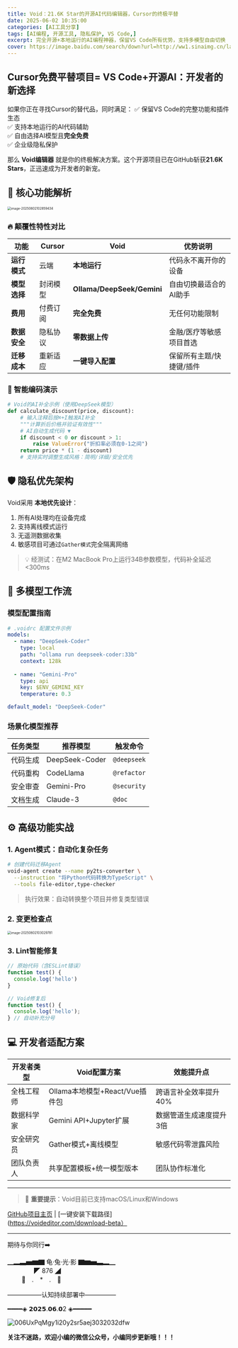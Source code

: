 ```yaml
---
title: Void：21.6K Star的开源AI代码编辑器，Cursor的终极平替
date: 2025-06-02 10:35:00
categories: [AI工具分享]
tags: [AI编程, 开源工具, 隐私保护, VS Code,]
excerpt: 完全开源+本地运行的AI编程神器，保留VS Code所有优势，支持多模型自由切换
cover: https://image.baidu.com/search/down?url=http://ww1.sinaimg.cn/large/006UxPqMgy1i20wer3czuj30h0092wes.jpg
---
```


## Cursor免费平替项目= VS Code+开源AI：开发者的新选择

如果你正在寻找Cursor的替代品，同时满足：
✅ 保留VS Code的完整功能和插件生态  
✅ 支持本地运行的AI代码辅助  
✅ 自由选择AI模型且**完全免费**  
✅ 企业级隐私保护  

那么 **Void编辑器** 就是你的终极解决方案。这个开源项目已在GitHub斩获**21.6K Stars**，正迅速成为开发者的新宠。

## 🚀 核心功能解析

<img src="https://image.baidu.com/search/down?url=http://ww1.sinaimg.cn/large/006UxPqMgy1i20s31juk0j312602wtaa.jpg" alt="image-20250602102859434" style="zoom:50%;" />

### 🔥 颠覆性特性对比

| 功能         | Cursor   | Void                       | 优势说明                 |
| ------------ | -------- | -------------------------- | ------------------------ |
| **运行模式** | 云端     | **本地运行**               | 代码永不离开你的设备     |
| **模型选择** | 封闭模型 | **Ollama/DeepSeek/Gemini** | 自由切换最适合的AI助手   |
| **费用**     | 付费订阅 | **完全免费**               | 无任何功能限制           |
| **数据安全** | 隐私协议 | **零数据上传**             | 金融/医疗等敏感项目首选  |
| **迁移成本** | 重新适应 | **一键导入配置**           | 保留所有主题/快捷键/插件 |

### 🧠 智能编码演示
```python
# Void的AI补全示例（使用DeepSeek模型）
def calculate_discount(price, discount):
    # 输入注释后按⌘+I触发AI补全
    """计算折后价格并验证有效性"""
    # AI自动生成代码 ▼
    if discount < 0 or discount > 1:
        raise ValueError("折扣率必须在0-1之间")
    return price * (1 - discount)
    # 支持实时调整生成风格：简明/详细/安全优先
```

## 🛡️ 隐私优先架构
Void采用 **本地优先设计**：
1. 所有AI处理均在设备完成
2. 支持离线模式运行
3. 无遥测数据收集
4. 敏感项目可通过`Gather模式`完全隔离网络

> 💡 经测试：在M2 MacBook Pro上运行34B参数模型，代码补全延迟<300ms

## 🌈 多模型工作流
### 模型配置指南
```yaml
# .voidrc 配置文件示例
models:
  - name: "DeepSeek-Coder"
    type: local
    path: "ollama run deepseek-coder:33b"
    context: 128k
  
  - name: "Gemini-Pro"
    type: api
    key: $ENV_GEMINI_KEY
    temperature: 0.3

default_model: "DeepSeek-Coder"
```

### 场景化模型推荐
| 任务类型 | 推荐模型       | 触发命令    |
| -------- | -------------- | ----------- |
| 代码生成 | DeepSeek-Coder | `@deepseek` |
| 代码重构 | CodeLlama      | `@refactor` |
| 安全审查 | Gemini-Pro     | `@security` |
| 文档生成 | Claude-3       | `@doc`      |

## ⚙️ 高级功能实战
### 1. Agent模式：自动化复杂任务
```bash
# 创建代码迁移Agent
void-agent create --name py2ts-converter \
  --instruction "将Python代码转换为TypeScript" \
  --tools file-editor,type-checker
```
> 执行效果：自动转换整个项目并修复类型错误

### 2. 变更检查点

<img src="https://image.baidu.com/search/down?url=http://ww1.sinaimg.cn/large/006UxPqMgy1i20sbdli3mj316k0oedja.jpg" alt="image-20250602103029781" style="zoom:50%;" />

### 3. Lint智能修复
```javascript
// 原始代码（含ESLint错误）
function test() { 
  console.log('hello') 
}

// Void修复后
function test() {
  console.log('hello');
} // 自动补充分号
```

## 💻 开发者适配方案
| 开发者类型 | Void配置方案                   | 效能提升点              |
| ---------- | ------------------------------ | ----------------------- |
| 全栈工程师 | Ollama本地模型+React/Vue插件包 | 跨语言补全效率提升40%   |
| 数据科学家 | Gemini API+Jupyter扩展         | 数据管道生成速度提升3倍 |
| 安全研究员 | Gather模式+离线模型            | 敏感代码零泄露风险      |
| 团队负责人 | 共享配置模板+统一模型版本      | 团队协作标准化          |

---

> 🚨 **重要提示**：Void目前已支持macOS/Linux和Windows

[GitHub项目主页](https://github.com/void-ai/void) | [一键安装下载路径](https://voideditor.com/download-beta）

---

期待与你同行➡️

▁▂▃▅▆▇ 龟·兔·光·影 ▇▆▅▃▂▁  
　　　　           ◤ 876 ◢  
　　            🐢　.　*　.　🐇  

—————–认知持续部署中—————

━━━━◈ 𝟮𝟬𝟮𝟱.𝟬𝟲.𝟬2 ◈━━━━━

<img src='https://image.baidu.com/search/down?url=http://ww1.sinaimg.cn/large/006UxPqMgy1i20y2sr5aej3032032dfw.jpg' alt='006UxPqMgy1i20y2sr5aej3032032dfw'/>

**关注不迷路，欢迎小编的微信公众号，小编同步更新哦！！！**